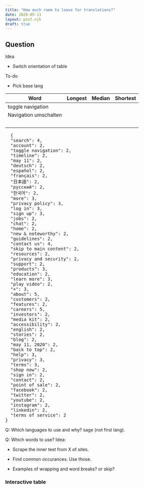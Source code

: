 ```yaml
---
title: "How much room to leave for translations?"
date: 2020-05-11
layout: post.njk
draft: true
---
```


<link rel="stylesheet" href="/css/table.css" />

Question
-

Idea
- Switch orientation of table

To-do
- Pick base lang




| Word | Longest | Median | Shortest |
|------|---------------------|--------|----------|
| toggle navigation | | | |
| Navigation umschalten | | | |
| | | | &nbsp; |


<pre>
  {
  "search": 4,
  "account": 2,
  "toggle navigation": 2,
  "timeline": 2,
  "may 11": 2,
  "deutsch": 2,
  "español": 2,
  "français": 2,
  "日本語": 2,
  "русский": 2,
  "한국어": 2,
  "more": 3,
  "privacy policy": 3,
  "log in": 3,
  "sign up": 3,
  "jobs": 2,
  "chat": 2,
  "home": 2,
  "new & noteworthy": 2,
  "guidelines": 2,
  "contact us": 4,
  "skip to main content": 2,
  "resources": 2,
  "privacy and security": 2,
  "support": 2,
  "products": 3,
  "education": 2,
  "learn more": 3,
  "play video": 2,
  "×": 3,
  "about": 5,
  "customers": 2,
  "features": 2,
  "careers": 5,
  "investors": 2,
  "media kit": 2,
  "accessibility": 2,
  "english": 2,
  "stories": 2,
  "blog": 2,
  "may 11, 2020": 2,
  "back to top": 2,
  "help": 3,
  "privacy": 3,
  "terms": 3,
  "shop now": 2,
  "sign in": 2,
  "contact": 2,
  "point of sale": 2,
  "facebook": 2,
  "twitter": 2,
  "youtube": 2,
  "instagram": 2,
  "linkedin": 2,
  "terms of service": 2
}
</pre>


Q: Which languages to use and why?
sage (not first lang).

Q: Which words to use?
Idea:
- Scrape the inner text from X of sites.
- Find common occurances. Use those.

- Examples of wrapping and word breaks? or skip?


### Interactive table


<script>
// let invalidChars = '{}[]()/=:;'.split('');
// let body = document.getElementsByTagName('body')[0]
// let textArray = body.textContent.split(/\r?\n/);
// textArray = textArray
//   .map(str => str.trim().toLocaleLowerCase())
//   .filter(str => {
//     return (str.length !== 0)
//       && (str.length < 40) 
//       && !invalidChars.some(char => str.includes(char));
//   });
//   // console.log(textArray);
// copy(textArray);


// lokeshdhakar.com
// kottke.org
// wikipedia
// google.com/about
// zoom
// tesla
// pocket
// kayak
// youtube
// microsoft

let words = [
  "unexpected error",
  "ok",
  "sign up or log in",
  "continue with facebook",
  "continue with google",
  "x",
  "how it works",
  "search",
  "trips",
  "cars",
  "lokesh dhakar",
  "list your car",
  "account",
  "logout",
  "join • login",
  "us",
  "toggle navigation",
  "refer a friend",

  


  "main page",
  "from wikipedia, the free encyclopedia",
  "jump to navigation",
  "jump to search",
  "welcome to wikipedia,",
  "6,076,247 articles in english",
  "arts",
  "biography",
  "geography",
  "history",
  "mathematics",
  "science",
  "society",
  "technology",
  "all portals",
  "from today's featured article",
  "superliner i sightseer lounge",
  "sega saturn",
  "banksia speciosa",
  "uss oberrender",
  "archive",
  "by email",
  "more featured articles",
  "did you know ...",
  "rip rapson",
  "start a new article",
  "nominate an article",
  "in the news",
  "covid-19 pandemic",
  "disease",
  "virus",
  "testing",
  "timeline",
  "may",
  "by location",
  "impact",
  "deaths",
  "portal",
  "wide-field image of hr 6819",
  "betty wright",
  "kristina lugn",
  "little richard",
  "andre harrell",
  "roy horn",
  "byron mallott",
  "other recent events",
  "on this day",
  "semyon timoshenko",
  "may 11",
  "may 12",
  "may 13",
  "list of historical anniversaries",
  "today's featured picture",
  "green wheat field with cypress",
  "medical imaging in pregnancy",
  "daurian redstart",
  "more featured pictures",
  "other areas of wikipedia",
  "wikipedia's sister projects",
  "commons  free media repository",
  "mediawiki  wiki software development",
  "wikibooks  free textbooks and manuals",
  "wikidata  free knowledge base",
  "wikinews  free-content news",
  "wikiquote  collection of quotations",
  "wikisource  free-content library",
  "wikispecies  directory of species",
  "wikivoyage  free travel guide",
  "wiktionary  dictionary and thesaurus",
  "wikipedia languages",
  "العربية",
  "deutsch",
  "español",
  "français",
  "italiano",
  "nederlands",
  "日本語",
  "polski",
  "português",
  "русский",
  "svenska",
  "українська",
  "tiếng việt",
  "中文",
  "bahasa indonesia",
  "bahasa melayu",
  "български",
  "català",
  "čeština",
  "dansk",
  "esperanto",
  "euskara",
  "فارسی‎",
  "עברית",
  "한국어",
  "magyar",
  "norsk bokmål",
  "română",
  "srpski",
  "srpskohrvatski",
  "suomi",
  "türkçe",
  "asturianu",
  "bosanski",
  "eesti",
  "ελληνικά",
  "galego",
  "hrvatski",
  "latviešu",
  "lietuvių",
  "മലയാളം",
  "norsk nynorsk",
  "slovenčina",
  "slovenščina",
  "ไทย",
  "complete list of wikipedias",
  "navigation menu",
  "personal tools",
  "namespaces",
  "main pagetalk",
  "variants",
  "views",
  "readview source",
  "more",
  "view historywatch",
  "search",
  "navigation",
  "interaction",
  "tools",
  "in other projects",
  "download as pdfprintable version",
  "languages",
  "privacy policy",
  "about wikipedia",
  "disclaimers",
  "contact wikipedia",
  "developers",
  "statistics",
  "cookie statement",
  "mobile view",
  "enable previews",


  "metafilter",
  "community weblog",
  "log in",
  "sign up",
  "askmefi",
  "fanfare",
  "projects",
  "music",
  "jobs",
  "irl",
  "metatalk",
  "more",
  "best of",
  "podcast",
  "chat",
  "labs",
  "search metafilter…",
  "menu",
  "home",
  "faq about archives tags popular random",
  "recent posts",
  "popular posts",
  "may 11",
  "fire up the grill",
  "wolgang grasse was a temporal misfit.",
  "dammit, leeroy",
  "ar contact lenses",
  "what happened to val kilmer?",
  "not a regular smoker of weed",
  "the pearl of the desert",
  "kerchunk-whirrrrrrrr",
  "rip yahya hassan",
  "he died last week at the age of 24.",
  "suzelle. because anybody can",
  "how to chop an onion  and",
  "how to change a plug",
  "may 10",
  "creating a code-free rpg using sable",
  "sawin' up the cotton",
  "do you like dog?",
  "mum's the word",
  "something new to listen to on a sunday",
  "omnigenics",
  "wingspan wins wall of 'wards",
  "singy songy sessions",
  "may 9",
  "awopbopaloobop alopbamboom",
  "the real lord of the flies",
  "polish sound postcards",
  "may 8",
  "we've all been there",
  "gleh-eggg!",
  "kiss from a rose, by seal...by seals.",
  "identity politics and elite capture",
  "bird tableau",
  "ï ñµr†µrê m¥ §kïñ",
  "\"hustle to meowtivate\"",
  "detroit's well-dressed spirit",
  "dirt smells good",
  "« older posts",
  "help fund mefi!",
  "dark mode is on",
  "us politics",
  "sanders ends his campaign",
  "navy captain firing",
  "wisconsin election",
  "trump encourages virus racism",
  "us gov't and the virus crisis",
  "new & noteworthy",
  "may 1",
  "april 3",
  "april 1",
  "march 27",
  "march 20",
  "march 17",
  "march 9",
  "march 6",
  "february 24",
  "february 16",
  "february 11",
  "best of archive",
  "day in mefi history",
  "1, 2, 3, 4, 5, 10, 20 years ago.",
  "subscribe to mefi rss feed",
  "about metafilter",
  "sites",
  "links",
  "guidelines",
  "wiki",
  "search",
  "members",
  "fund metafilter",
  "contact us",
  "© 1999–2020 metafilter network inc.",
  "classic theme.",



  "skip to main content",
  "request a demo",
  "1.888.799.9666",
  "resources",
  "download zoom client",
  "video tutorials",
  "live training",
  "webinars and events",
  "zoom blog",
  "faq",
  "privacy and security",
  "security resources",
  "support",
  "toggle navigation",
  "join",
  "host",
  "solutions",
  "products",
  "meetings and chat",
  "hd video, audio, collaboration & chat",
  "rooms and workspaces",
  "phone system",
  "enterprise cloud phone system",
  "video webinars",
  "app marketplace",
  "integrations and bots to use with zoom",
  "industries",
  "education",
  "financial services",
  "government",
  "healthcare",
  "finance",
  "plans & pricing",
  "contact sales",
  "join a meeting",
  "host a meeting",
  "with video off",
  "with video on",
  "screen share only",
  "enter your work email",
  "sign up free",
  "check out our privacy policy.",
  "register now",
  "one consistent enterprise experience.",
  "meetings",
  "watch video",
  "learn more",
  "watch video about meetings",
  "learn more about meetings",
  "video webinar",
  "marketing events & town hall meetings",
  "watch video about video webinar",
  "learn more about video webinar",
  "conference rooms",
  "watch video about zoom rooms",
  "learn more about zoom rooms",
  "watch video about zoom voice",
  "learn more about zoom voice",
  "chat",
  "cross-platform messaging & file sharing",
  "watch video about business im",
  "learn more about business im",
  "zoom is ranked #1 in customer reviews",
  "4.7 out of 5",
  "8.7 out of 10",
  "4.5 out of 5",
  "learn more about trustradius rating",
  "learn more about g2 crowd rating",
  "why zoom?",
  "engineered & optimized to work reliably",
  "easy-to-use, buy & scale",
  "doug goetz at 21st century fox",
  "play video",
  "jelena joffe at ab in bev",
  "shobhana ahluwalia at uber",
  "rujul pathak at zendesk",
  "peter gassner at veeva",
  "previous",
  "next",
  "doug goetz",
  "jelena joffe",
  "shobhana ahluwalia",
  "rujul pathak",
  "peter gassner",
  "our customers love us",
  "buy now",
  "×",
  "month",
  "day",
  "year",
  "about",
  "customers",
  "our team",
  "why zoom",
  "features",
  "careers",
  "integrations",
  "partners",
  "investors",
  "press",
  "media kit",
  "how to videos",
  "download",
  "meetings client",
  "zoom rooms client",
  "zoom rooms controller",
  "browser extension",
  "outlook plug-in",
  "android app",
  "sales",
  "test zoom",
  "account",
  "support center",
  "feedback",
  "contact us",
  "accessibility",
  "language",
  "english",
  "español",
  "deutsch",
  "简体中文",
  "繁體中文",
  "français",
  "portuguese",
  "日本語",
  "русский",
  "한국어",
  "currency",
  "us dollars $",
  "australian dollars $",
  "euros €",
  "british pounds £",
  "japanese yen ￥",
  "canadian dollars $",
  "zoom on blog",
  "zoom on linkedin",
  "zoom on twitter",
  "zoom on youtube",
  "zoom on facebook",
  "cookie preferences",
  "upcoming meetings",
  "would you like to start this meeting?",
  "view more...",
  "start a new meeting",





  "about",
  "products",
  "commitments",
  "stories",
  "news",
  "blog",
  "the keyword",
  "google's response to covid-19",
  "see the latest",
  "company news",
  "may 11, 2020",
  "✅ teaching and learning from home",
  "✅ mental health and wellbeing",
  "education",
  "may 7, 2020",
  "our products",
  "see how",
  "our commitments",
  "how we contribute",
  "our stories",
  "explore our stories",
  "careers at google",
  "join us",
  "google locations",
  "find us",
  "from the garage to the googleplex",
  "our history",
  "an “owner’s manual” for shareholders",
  "our founders’ letter",
  "today’s doodle",
  "tomris uyar's 79th birthday",
  "discover more google doodles",
  "back to top",
  "more about us",
  "contact us",
  "investor relations",
  "careers",
  "locations",
  "think with google",
  "press room",
  "press inquiries",
  "images & b-roll",
  "permissions",
  "speaker requests",
  "policy",
  "application security",
  "software principles",
  "unwanted software policy",
  "responsible supply chain",
  "extended workforce",
  "community guidelines",
  "how our business works",
  "responsibility",
  "google.org",
  "sustainability",
  "crisis response",
  "diversity & inclusion",
  "accessibility",
  "transparency",
  "digital wellbeing",
  "safety center",
  "human rights",
  "help",
  "privacy",
  "terms",
  "<div>",


  "covid-19 updates",
  "cafe e-gift cards",
  "web store e-gift cards",
  "perks from home",
  "mailorder",
  "1026 valencia street",
  "san francisco, ca 94110",
  "order ahead",
  "look for cues painted on the sidewalk",
  "ritual coffee - hayes valley",
  "432b octavia street",
  "san francisco, ca 94102",
  "ritual coffee - oxbow",
  "610 first street",
  "napa, ca 94559",
  "social distancing at ritual oxbow",
  "shop now",
  "perks from home!",
  "posted april 13th, 2020",
  "click here or read below for more.",
  "dear bay area tech company ceo,",
  "perks from home subscription",
  "sincerely,",
  "eileen rinaldi",
  "owner and founder",
  "ritual coffee roasters",
  "read more...",
  "next post",
  "previous post",
  "mission",
  "415.641.1011",
  "haight",
  "1300 haight street",
  "san francisco, ca 94117",
  "415.865.0929",
  "closed until further notice",
  "bayview",
  "in flora grubb gardens",
  "1634 jerrold ave",
  "san francisco, ca 94124",
  "415.694.6448",
  "castro",
  "2299 market st unit a",
  "san francisco, ca 94114",
  "415.400.5036",
  "napa",
  "oxbow public market",
  "napa, california 94559",
  "707.253.1190",
  "hayes valley",
  "at proxy",
  "432b octavia st",
  "415.865.0989",
  "general information",
  "ritual roastery",
  "1050 howard st",
  "san francisco, ca 94103",
  "wholesale inquiries",
  "april kavan",
  "green coffee buyer",
  "aaron van der groen",
  "catering and event inquiries",
  "ritual catering",
  "lindsey amodei",
  "mailorder inquiries",
  "61001848022894151",
  "site by ccxxiids",


  "×",
  "explore",
  "shots",
  "top designers",
  "blog",
  "weekly warmup",
  "playoffs",
  "teams",
  "goods for sale",
  "meetups",
  "dribbble shop",
  "about dribbble",
  "advertise",
  "for designers",
  "job board",
  "find your dream design job on dribbble",
  "freelance projects",
  "pro",
  "go pro",
  "hiring designers?",
  "list my job opening",
  "designer search",
  "sign in",
  "sign up",
  "weekly warm-up",
  "more",
  "art by romain briaux",
  "popular",
  "new & noteworthy",
  "all",
  "animation",
  "branding",
  "illustration",
  "mobile",
  "print",
  "product design",
  "typography",
  "web design",
  "0",
  "filters",
  "clear",
  "tags",
  "color",
 
  "timeframe",
  "now",
  "this past week",
  "this past month",
  "this past year",
  "all time",
  "made with",
  "all apps",
  "adobe xd",
  "figma",
  "sketch",
  "unsplash",
  "downloads",
  "all shots",
  "adobe illustrator",
  "adobe photoshop",
  "invision studio",
  "any - any",
  "price",
  "the hideout club",
  "may 11, 2020",
  "—",
  "luke harrison",
  "407",
  "16",
  "coupon app - mvp",
  "platform",
  "team",
  "lukáš straňák",
  "509",
  "14",
  "license.rocks landing",
  "awsmd",
  "zinat farahani",
  "465",
  "30",
  "cuberto",
  "410",
  "---",
  "• download free ui design...",
  "tran mau tri tam ✪",
  "363",
  "33",
  "in our head. outcrowd blog.",
  "outcrowd",
  "402",
  "27",
  "we're available for web design projects",
  "ramotion",
  "340",
  "9",
  "mad - app dashboard flow",
  "hi there,",
  "...",
  "dtail studio",
  "stan",
  "314",
  "22",
  "heartbeat agency",
  "vadim drut",
  "226",
  "10",
  "candy shop illustrations",
  "craftwork",
  "295",
  "11",
  "alex tass, logo designer",
  "251",
  "biotech startup webpage",
  "may 10, 2020",
  "samuel oktavianus",
  "433",
  "slow motion experiment",
  "guillaume kurkdjian",
  "267",
  "solitude",
  "-",
  "follow us o...",
  "fireart studio",
  "febin_raj",
  "358",
  "8",
  "farm",
  "hope you like~",
  "rwds",
  "824",
  "18",
  "spec - behance case study",
  "hi people!",
  "balkan brothers",
  "filip justić",
  "12",
  "language learning app",
  "hi everyone! 🖖",
  "leonid arestov",
  "294",
  "23",
  "surf eisbach brooklyn",
  "jay fletcher",
  "278",
  "5",
  "emrich office",
  "188",
  "3",
  "knight frank",
  "muti",
  "264",
  "4",
  "crack",
  "yoga perdana",
  "608",
  "webisomania",
  "ilo chani",
  "428",
  "hey, dribbble friends!",
  "ui8",
  "anton tkachev",
  "304",
  "creative agency collateral design",
  "bornfight",
  "hrvoje grubisic",
  "471",
  "7",
  "sign up to continue",
  "or sign in",
  "loading more…",
  "show and tell for designers",
  "dribbble",
  "about",
  "help",
  "contact",
  "careers",
  "terms",
  "guidelines",
  "privacy",
  "shop",
  "testimonials",
  "media kit",
  "api",
  "apps",
  "places",
  "hiring at dribbble",
  "post a job",
  "search designers",
  "add your team",
  "directories",
  "jobs",
  "jobs for designers",
  "basic",
  "design director",
  "aha!",
  "united states",
  "belighted",
  "senior web ui designer",
  "brussels",
  "11,383,732 shots dribbbled",
  "© 2020 dribbble. all rights reserved.",
  "made with ♥ remotely from",
  "austin, tx",
  "cavite, philippines",
  "sidney, bc",
  "roseville, mn",
  "worcester, ma",
  "denver, co",
  "orlando, fl",
  "victoria, bc",
  "montreal, quebec",
  "silver spring, md",
  "oakland, ca",
  "ottawa, ontario",
  "north vancouver, bc",
  "grass valley, california",
  "victoria",
  "vancouver, bc",
  "montreal, canada",
  "toronto, on",
  "atlanta",
  "san diego, ca",
  "everywhere",
  "minneapolis, mn",
  "montreal",
  "canada",
  "loading…",
  "'click',",
  "screenshot.like.shot.toggle",


  "skip to main content",
  "✕",
  "now playing",
  "search",
  "all films",
  "criterion.com",
  "sign up",
  "sign in",
  "a movie lover’s dream",
  "14-day free trial",
  "group",
  "the movies you want",
  "thematically presented",
  "download the apps",
  "see all ›",
  "watch on your television",
  "search on app store",
  "learn more",
  "roku channel",
  "selected models",
  "4k where available",
  "app store",
  "xbox one",
  "watch on your mobile device",
  "iphone 5 and up",
  "ipad 4, ipad mini 2 and up",
  "google play store",
  "watch on your computer",
  "criterionchannel.com",
  "a.site-link-footer-color,",
  ".btn-site-footer,",
  ".btn-site-footer.is-hover,",
  "the criterion collection",
  "help",
  "terms",
  "privacy",
  "cookies",
  "×",
  "start typing to see results",


  "close",
  "skip to content",
  "home",
  "log in",
  "open main navigation",
  "close main navigation",
  "fresh food delivered",
  "shop now",
  "pick your pack",
  "hearty pack",
  "$6.00",
  "fresh pack",
  "$10.00",
  "essentials pack",
  "$7.00",
  "play video",
  "bring your business online",
  "alfred",
  "food & drink",
  "corey moranis",
  "jewelry",
  "detour coffee",
  "then i met you",
  "beauty & cosmetics",
  "miss boon",
  "home & garden",
  "take the best path forward",
  "start an online business",
  "move your business online",
  "switch to shopify",
  "hire a shopify expert",
  "with you wherever you’re going",
  "selleverywhere",
  "explore ways to sell",
  "marketyour business",
  "explore how to market your business",
  "manageeverything",
  "explore how to manage your business",
  "shopify support",
  "contact support",
  "shopify app store",
  "visit the shopify app store",
  "shopify experts marketplace",
  "explore the shopify experts marketplace",
  "back to top",
  "about",
  "careers",
  "press and media",
  "shopify plus",
  "sitemap",
  "online store",
  "sell online",
  "features",
  "examples",
  "website editor",
  "online retail",
  "ecommerce website",
  "domain names",
  "themes",
  "shopping cart",
  "ecommerce hosting",
  "mobile commerce",
  "ecommerce software",
  "online store builder",
  "oberlo",
  "dropshipping business",
  "point of sale",
  "hardware",
  "support",
  "shopify help center",
  "forums",
  "api documentation",
  "free tools",
  "free stock photos",
  "websites for sale",
  "hatchful",
  "shopify",
  "contact",
  "partner program",
  "affiliate program",
  "app developers",
  "investors",
  "blog topics",
  "facebook",
  "twitter",
  "youtube",
  "instagram",
  "linkedin",
  "pinterest",
  "terms of service",
  "privacy policy",




  "squarespace logo",
  "account dashboard",
  "log out",
  "products",
  "create a website",
  "overview",
  "award-winning templates",
  "website analytics",
  "connected",
  "services",
  "hire an expert",
  "sell anything",
  "ecommerce templates",
  "sell products",
  "sell services",
  "schedule appointmentsnew",
  "checkout, payment, & taxes",
  "point of sale",
  "extensionsnew",
  "build your brand",
  "email marketing",
  "storiesnew",
  "get a domain",
  "find a domain",
  "transfer a domain",
  "templates",
  "resources",
  "squarespace blog",
  "help guides",
  "webinars",
  "forum",
  "log in",
  "get",
  "started",
  "log",
  "in",
  "overview→",
  "award-winning templates→",
  "website analytics→",
  "services→",
  "hire an expert→",
  "ecommerce templates→",
  "sell products→",
  "sell services→",
  "schedule appointmentsnew→",
  "checkout, payment, & taxes→",
  "point of sale→",
  "extensionsnew→",
  "email marketing→",
  "storiesnew→",
  "find a domain→",
  "transfer a domain→",
  "squarespace blog→",
  "help guides→",
  "webinars→",
  "forum→",
  "a website makes it real.",
  "get started",
  "free trial.no credit card required.",
  "award-winning website design",
  "get started →→",
  "learn more",
  "photographers",
  "restaurants",
  "creative professionals",
  "small businesses",
  "fashion designers",
  "artists",
  "winona ryder",
  "danny bowien",
  "altrock",
  "bembien",
  "sadie williams",
  "oscar the grouch",
  "read story →→",
  "privacy and security",
  "data privacy as a priority",
  "learn more →→",
  "online stores",
  "marketing tools",
  "reach and grow your audience.",
  "how to build a website",
  "all-in-one platform",
  "$",
  "usd",
  "↓",
  "english",
  "website templates",
  "websites",
  "domains",
  "extensions",
  "scheduling",
  "stories",
  "professional email",
  "logo maker",
  "premium plan",
  "pricing",
  "feature list",
  "customers",
  "featured",
  "bloggers",
  "musicians",
  "weddings",
  "students",
  "company",
  "about",
  "careers",
  "our brand",
  "press & media",
  "terms of service",
  "privacy policy",
  "contact us",
  "timeline",
  "community",
  "help & support",
  "developer platform",
  "circle",
  "follow",
  "newsroom",
  "creative blog",
  "engineering blog",
  "service status",
  "instagram",
  "youtube",
  "linkedin",
  "facebook",
  "twitter",

  "apple",
  "global nav open menu",
  "global nav close menu",
  "shopping bag",
  "search apple.com",
  "cancel",
  "mac",
  "ipad",
  "iphone",
  "watch",
  "tv",
  "music",
  "support",
  "quick links",
  "covid-19 information",
  "apple store closure faq",
  "today at apple",
  "accessories",
  "airpods",
  "5 quick links",
  "iphone se",
  "learn more",
  "buy",
  "iphone 11",
  "just the right amount of everything.",
  "or $449",
  "with trade‑in.1",
  "iphone 11 pro",
  "or $679",
  "wwdc20. coming june 22.",
  "apple watch series 5",
  "apple tv plus",
  "trying",
  "all episodes now on the apple tv app",
  "macbook pro",
  "power. moves.",
  "watch now",
  "apple and cdc logo",
  "get started now",
  "watch the psa",
  "apple footer",
  "shop and learn",
  "open menu",
  "close menu",
  "homepod",
  "ipod touch",
  "gift cards",
  "services",
  "apple music",
  "apple arcade",
  "apple card",
  "icloud",
  "account",
  "manage your apple id",
  "apple store account",
  "icloud.com",
  "apple store",
  "find a store",
  "genius bar",
  "apple camp",
  "field trip",
  "apple store app",
  "refurbished and clearance",
  "financing",
  "apple trade in",
  "order status",
  "shopping help",
  "for business",
  "apple and business",
  "shop for business",
  "for education",
  "apple and education",
  "shop for k-12",
  "shop for college",
  "for healthcare",
  "apple in healthcare",
  "health on apple watch",
  "health records on iphone",
  "for government",
  "shop for government",
  "shop for veterans and military",
  "apple values",
  "accessibility",
  "education",
  "environment",
  "inclusion and diversity",
  "privacy",
  "supplier responsibility",
  "about apple",
  "newsroom",
  "apple leadership",
  "job opportunities",
  "investors",
  "events",
  "contact apple",
  "united states",
  "copyright ©",
  "2020",
  "apple inc. all rights reserved.",
  "privacy policy",
  "terms of use",
  "sales and refunds",
  "legal",
  "site map",
  "subtitles",
  "off",
  "elapsed",
  "remaining",
  "live streaming",


  "skip to main content",
  "microsoft",
  "microsoft home",
  "office",
  "home",
  "products",
  "for home >",
  "plans & pricing",
  "for households",
  "for individuals",
  "office online",
  "for business >",
  "small business",
  "enterprise",
  "firstline workers",
  "see all business",
  "for education >",
  "for students & teachers",
  "for schools",
  "applications >",
  "outlook",
  "onedrive",
  "word",
  "excel",
  "powerpoint",
  "onenote",
  "sharepoint",
  "microsoft teams",
  "see all office products",
  "resources",
  "customer stories",
  "frequently asked questions",
  "install office",
  "it pro resources",
  "office blog",
  "security & compliance",
  "system requirements",
  "templates",
  "support",
  "more",
  "my account",
  "buy now",
  "all microsoft",
  "microsoft 365",
  "windows",
  "surface",
  "xbox",
  "deals",
  "software",
  "windows apps",
  "skype",
  "microsoft edge",
  "pcs & devices",
  "computers",
  "shop xbox",
  "accessories",
  "vr & mixed reality",
  "phones",
  "entertainment",
  "xbox game pass ultimate",
  "xbox live gold",
  "xbox games",
  "pc games",
  "windows digital games",
  "movies & tv",
  "business",
  "microsoft azure",
  "microsoft dynamics 365",
  "microsoft industry",
  "data platform",
  "microsoft advertising",
  "licensing",
  "shop business",
  "developer & it",
  ".net",
  "visual studio",
  "windows server",
  "windows dev center",
  "docs",
  "other",
  "microsoft rewards",
  "free downloads & security",
  "education",
  "store locations",
  "gift cards",
  "view sitemap",
  "sign in to your account",
  "blobs.officehome.msocdn.com",
  "true",
  "welcome to office",
  "sign in",
  "get office",
  "teams",
  "for home",
  "for business",
  "for enterprise",
  "for education",
  "follow office",
  "what's new",
  "surface go 2",
  "surface book 3",
  "surface pro x",
  "windows 10 apps",
  "microsoft store",
  "account profile",
  "download center",
  "microsoft store support",
  "returns",
  "order tracking",
  "buy online, pick up in store",
  "in-store events",
  "microsoft in education",
  "office for students",
  "office 365 for schools",
  "deals for students & parents",
  "microsoft azure in education",
  "azure",
  "appsource",
  "automotive",
  "government",
  "healthcare",
  "manufacturing",
  "financial services",
  "retail",
  "developer",
  "microsoft visual studio",
  "developer network",
  "technet",
  "microsoft developer program",
  "channel 9",
  "office dev center",
  "microsoft garage",
  "company",
  "careers",
  "about microsoft",
  "company news",
  "privacy at microsoft",
  "investors",
  "diversity and inclusion",
  "accessibility",
  "security",
  "sitemap",
  "contact microsoft",
  "privacy & cookies",
  "terms of use",
  "trademarks",
  "safety & eco",
  "about our ads",
  "© microsoft 2020",

  "<!--",
  "-->",
  "try the craigslist app »",
  "android",
  "ios",
  "cl",
  "sf bay area",
  "post",
  "account",
  "0 favorites",
  "hidden",
  "...",
  "sfcsbyebypennbyscz",
  "within  mi of",
  "×",
  "craigslist",
  "create a posting",
  "my account",
  "select category",
  "community",
  "events",
  "gigs",
  "housing",
  "jobs",
  "resumes",
  "for sale",
  "services",
  "search craigslist",
  "event calendar",
  "m",
  "t",
  "w",
  "f",
  "s",
  "11",
  "12",
  "13",
  "14",
  "15",
  "16",
  "17",
  "18",
  "19",
  "20",
  "21",
  "22",
  "23",
  "24",
  "25",
  "26",
  "27",
  "28",
  "29",
  "30",
  "31",
  "1",
  "2",
  "3",
  "4",
  "5",
  "6",
  "7",
  "cl mobile app beta",
  "help, faq, abuse, legal",
  "avoid scams & fraud",
  "personal safety tips",
  "terms of usenew",
  "privacy policy",
  "system status",
  "about craigslist",
  "craigslist is hiring in sf",
  "craigslist open source",
  "craigslist blog",
  "best-of-craigslist",
  "craigslist tv",
  "\"craigslist joe\"",
  "craig newmarkphilanthropies",
  "progressive directory",
  "weather",
  "quake",
  "tide",
  "activities",
  "artists",
  "childcare",
  "classes",
  "general",
  "groups",
  "local news",
  "missed connections",
  "musicians",
  "pets",
  "politics",
  "rants & raves",
  "rideshare",
  "volunteers",
  "automotive",
  "beauty",
  "computer",
  "creative",
  "cycle",
  "event",
  "financial",
  "household",
  "legal",
  "lessons",
  "marine",
  "pet",
  "real estate",
  "skilled trade",
  "sm biz ads",
  "discussion forums",
  "apple",
  "arts",
  "atheist",
  "autos",
  "bikes",
  "celebs",
  "comp",
  "cosmos",
  "diet",
  "divorce",
  "dying",
  "eco",
  "feedbk",
  "film",
  "fixit",
  "food",
  "frugal",
  "gaming",
  "garden",
  "haiku",
  "help",
  "history",
  "jokes",
  "linux",
  "manners",
  "marriage",
  "money",
  "music",
  "open",
  "outdoor",
  "parent",
  "philos",
  "photo",
  "psych",
  "recover",
  "religion",
  "rofo",
  "science",
  "spirit",
  "sports",
  "super",
  "tax",
  "travel",
  "tv",
  "vegan",
  "words",
  "writing",
  "housing swap",
  "housing wanted",
  "real estate for sale",
  "rooms wanted",
  "vacation rentals",
  "antiques",
  "appliances",
  "auto parts",
  "aviation",
  "barter",
  "bike parts",
  "boat parts",
  "boats",
  "books",
  "business",
  "cell phones",
  "collectibles",
  "computer parts",
  "computers",
  "electronics",
  "free",
  "furniture",
  "garage sale",
  "heavy equip",
  "jewelry",
  "materials",
  "motorcycle parts",
  "motorcycles",
  "music instr",
  "sporting",
  "tickets",
  "tools",
  "trailers",
  "video gaming",
  "wanted",
  "customer service",
  "education",
  "general labor",
  "government",
  "human resources",
  "manufacturing",
  "nonprofit sector",
  "security",
  "technical support",
  "transport",
  "crew",
  "domestic",
  "labor",
  "talent",
  "nearby cl",
  "bakersfield",
  "chico",
  "fresno",
  "gold country",
  "hanford",
  "humboldt",
  "inland empire",
  "klamath falls",
  "las vegas",
  "los angeles",
  "medford",
  "mendocino co",
  "merced",
  "modesto",
  "monterey",
  "orange co",
  "palm springs",
  "redding",
  "reno",
  "roseburg",
  "sacramento",
  "san luis obispo",
  "santa barbara",
  "santa maria",
  "siskiyou co",
  "stockton",
  "susanville",
  "ventura",
  "visalia-tulare",
  "yuba-sutter",
  "us cities",
  "atlanta",
  "austin",
  "boston",
  "chicago",
  "dallas",
  "denver",
  "detroit",
  "houston",
  "las vegas",
  "los angeles",
  "miami",
  "minneapolis",
  "new york",
  "orange co",
  "philadelphia",
  "phoenix",
  "portland",
  "raleigh",
  "san diego",
  "seattle",
  "sf bayarea",
  "wash dc",
  "us states",
  "alabama",
  "alaska",
  "arizona",
  "arkansas",
  "california",
  "colorado",
  "connecticut",
  "dc",
  "delaware",
  "florida",
  "georgia",
  "guam",
  "hawaii",
  "idaho",
  "illinois",
  "indiana",
  "iowa",
  "kansas",
  "kentucky",
  "louisiana",
  "maine",
  "maryland",
  "mass",
  "michigan",
  "minnesota",
  "mississippi",
  "missouri",
  "montana",
  "n carolina",
  "nebraska",
  "nevada",
  "new jersey",
  "new mexico",
  "new york",
  "n hampshire",
  "north dakota",
  "ohio",
  "oklahoma",
  "oregon",
  "pennsylvania",
  "puerto rico",
  "rhode island",
  "s carolina",
  "south dakota",
  "tennessee",
  "texas",
  "utah",
  "vermont",
  "virginia",
  "washington",
  "west virginia",
  "wisconsin",
  "wyoming",
  "canada",
  "calgary",
  "edmonton",
  "halifax",
  "montreal",
  "ottawa",
  "saskatoon",
  "toronto",
  "vancouver",
  "victoria",
  "winnipeg",
  "cl worldwide",
  "africa",
  "egypt",
  "ethiopia",
  "ghana",
  "kenya",
  "morocco",
  "south africa",
  "tunisia",
  "americas",
  "argentina",
  "bolivia",
  "brazil",
  "chile",
  "colombia",
  "costa rica",
  "dom republic",
  "ecuador",
  "el salvador",
  "guatemala",
  "mexico",
  "nicaragua",
  "panama",
  "peru",
  "united states",
  "uruguay",
  "us virgin islands",
  "venezuela",
  "asia",
  "bangladesh",
  "china",
  "hong kong",
  "india",
  "indonesia",
  "iran",
  "iraq",
  "israel",
  "japan",
  "kuwait",
  "lebanon",
  "malaysia",
  "pakistan",
  "philippines",
  "russia",
  "singapore",
  "south korea",
  "taiwan",
  "thailand",
  "turkey",
  "uae",
  "vietnam",
  "west bank",
  "europe",
  "austria",
  "belgium",
  "bulgaria",
  "croatia",
  "czech republic",
  "denmark",
  "finland",
  "france",
  "germany",
  "greece",
  "hungary",
  "iceland",
  "ireland",
  "italy",
  "luxembourg",
  "netherlands",
  "norway",
  "poland",
  "portugal",
  "romania",
  "spain",
  "sweden",
  "switzerland",
  "ukraine",
  "united kingdom",
  "middle east",
  "oceania",
  "australia",
  "new zealand",
  "© 2020 craigslistcl",
  "safety",
  "privacy",
  "feedback",
  "cl jobs",
  "termsnew",
  "about",
  "mobile",
  "desktop",
  "&&",

  "alaska",
  "arizona",
  "arkansas",
  "california",
  "colorado",
  "connecticut",
  "delaware",
  "district of columbia",
  "florida",
  "georgia",
  "hawaii",
  "idaho",
  "illinois",
  "indiana",
  "iowa",
  "kansas",
  "kentucky",
  "louisiana",
  "maine",
  "maryland",
  "massachusetts",
  "michigan",
  "minnesota",
  "mississippi",
  "missouri",
  "montana",
  "nebraska",
  "nevada",
  "new hampshire",
  "new jersey",
  "new mexico",
  "new york",
  "north carolina",
  "north dakota",
  "ohio",
  "oklahoma",
  "oregon",
  "pennsylvania",
  "rhode island",
  "south carolina",
  "south dakota",
  "tennessee",
  "texas",
  "us",
  "utah",
  "vermont",
  "virginia",
  "washington",
  "west virginia",
  "wisconsin",
  "wyoming",
  "find your community",
  "send me local news updates",
  "already have an account?",
  "log in now",
  "share",
  "spam",
  "promotional",
  "not local",
  "unverified",
  "offensive",
  "disagree",
  "thank",
  "reply",
  "by megan verhelst, patch staff",
  "read more",
  "live on patch",
  "shark attack",
  "coronavirus to peak in mid-june in il",
  "patches across our networkbanning, ca",
  "livermore, ca",
  "murrieta, ca",
  "temecula, ca",
  "fairfield, ct",
  "greenwich, ct",
  "milford, ct",
  "joliet, il",
  "oak lawn, il",
  "plainfield, il",
  "bel air, md",
  "concord, nh",
  "nashua, nh",
  "brick, nj",
  "middletown, nj",
  "ocean city, nj",
  "toms river, nj",
  "doylestown, pa",
  "marple newtown, pa",
  "view all patches",
  "weather across patchconnecticut weather",
  "washington dc weather",
  "atlanta weather",
  "chicago weather",
  "boston weather",
  "minneapolis weather",
  "new jersey weather",
  "new york city weather",
  "charlotte weather",
  "pittsburgh weather",
  "nashville weather",
  "seattle weather",
  "corporate infoabout patch",
  "careers",
  "partnershipsadvertise on patch",
  "supportfaqs",
  "contact patch",
  "community guidelines",
  "posting instructions",
  "patch network",
  "terms of use",
  "privacy policy",
  "swipe for more from patch »",

  "adobe",
  "creativity & design",
  "creative cloud plans",
  "what is creative cloud?",
  "creative apps and services for everyone",
  "photographers",
  "lightroom, photoshop and more",
  "students and teachers",
  "save over 60% on creative cloud",
  "small and medium business",
  "creative apps and services for teams",
  "enterprise",
  "solutions for large organizations",
  "schools and universities",
  "simple administration and licensing",
  "view all plans & pricing",
  "simple administration and licesing",
  "featured products",
  "photoshop",
  "image editing and design",
  "lightroom",
  "the cloud-based photo service",
  "illustrator",
  "vector graphics and illustration",
  "premiere pro",
  "video editing and production",
  "xd",
  "user experience design and prototyping",
  "adobe stock",
  "images, templates, and videos",
  "view all products",
  "discover",
  "photo",
  "graphic design",
  "video",
  "illustration",
  "ui & ux",
  "3d & ar",
  "social media",
  "marketing & commerce",
  "products and solutions",
  "what is experience cloud?",
  "digital experience solutions",
  "everything in experience cloud",
  "adobe experience platform",
  "foundation for experiences",
  "case studies",
  "explore customers succeeding with adobe",
  "use cases",
  "addressing your challenges",
  "it resources",
  "information for it leaders",
  "services & support",
  "consulting, training, and customer care",
  "products for enterprise",
  "advertising cloud",
  "cross-channel advertising platform",
  "analytics",
  "real-time analytics",
  "audience manager",
  "audience profile management",
  "campaign",
  "campaign management and delivery",
  "experience manager",
  "content management solution",
  "commerce cloud",
  "modern commerce platform",
  "marketo engage",
  "b2b engagement marketing",
  "products for smb",
  "magento commerce",
  "commerce for smb and mid-market",
  "lead management and automation",
  "pdf & e-signatures",
  "adobe acrobat",
  "the complete pdf solution",
  "adobe sign",
  "the world's top e-signature solution",
  "reader dc",
  "view, sign, and annotate pdfs",
  "acrobat pdf pack",
  "pdf tools for everyday",
  "acrobat export pdf",
  "convert pdfs to word or excel",
  "mobile",
  "work on documents anywhere",
  "acrobat plans & pricing",
  "overview",
  "document management solutions",
  "partner integrations",
  "drive success with adobe integrations",
  "trust center",
  "secure service operations",
  "learn & support",
  "tutorials, guides, community forums",
  "business solutions",
  "digital transformation and experiences",
  "small & medium business",
  "solutions for teams of any size",
  "thought leadership",
  "visit cmo by adobe",
  "adobe sensei",
  "ai and machine learning",
  "industries",
  "solutions for any industry",
  "digital learning solutions",
  "privacy, trust & gdpr",
  "our polices and processes",
  "personalized learning",
  "partners",
  "get help or become a partner",
  "adobe exchange",
  "find apps, extensions, and integration",
  "support",
  "help center",
  "troubleshooting and how-tos",
  "community forums",
  "ask the community",
  "enterprise support",
  "dedicated help for large organizations",
  "download & install",
  "get started now",
  "contact us",
  "welcome back, lokesh",
  "you have the creative cloud free plan.",
  "upgrade now",
  "download a free trial",
  "creative cloud",
  "creativity for all.",
  "learn more",
  "photography",
  "make a statement in every shot.",
  "say it with adobe stock.",
  "try for free",
  "products",
  "experience cloud",
  "document cloud",
  "elements 2020 family",
  "special offers",
  "blogs & community",
  "adobe blog",
  "create magazine",
  "behance",
  "99u",
  "cmo.com",
  "view all",
  "about",
  "newsroom",
  "corporate responsibility",
  "investor relations",
  "supply chain",
  "events",
  "careers",
  "diversity & inclusion",
  "integrity",
  "adobe acrobat reader dc",
  "adobe flash player",
  "adobe air",
  "change region",
  "privacy",
  "terms of use",
  "cookies",
  "do not sell my personal information",
  "adchoices",
  "language navigation",
  "choose your region",
  "americas",
  "brasil",
  "canada - english",
  "canada - français",
  "latinoamérica",
  "méxico",
  "united states",
  "europe, middle east and africa",
  "africa - english",
  "belgië - nederlands",
  "belgique - français",
  "belgium - english",
  "česká republika",
  "cis - english",
  "cyprus - english",
  "danmark",
  "deutschland",
  "eesti",
  "españa",
  "france",
  "greece - english",
  "ireland",
  "israel - english",
  "italia",
  "latvija",
  "lietuva",
  "luxembourg - deutsch",
  "luxembourg - english",
  "luxembourg - français",
  "magyarország",
  "malta - english",
  "middle east and north africa - english",
  "nederland",
  "norge",
  "österreich",
  "polska",
  "portugal",
  "românia",
  "schweiz",
  "slovenija",
  "slovensko",
  "suisse",
  "suomi",
  "sverige",
  "svizzera",
  "türkiye",
  "united kingdom",
  "българия",
  "россия",
  "снг – русский",
  "україна",
  "ישראל - עברית",
  "asia pacific",
  "australia",
  "hong kong sar of china",
  "india - english",
  "new zealand",
  "中国",
  "中國香港特別行政區",
  "台灣地區",
  "日本",
  "한국",

  "please try again later or",
  "refresh the page",
  "go to ikea united states",
  "go to ikea united kingdom",
  "go to ikea germany",
  "recommended website",
  "websites in your region",
  "no ikea store in your location?",
  "please try again a little later",
  "why am i seeing this?",
  "check our privacy policy",
  "english",
  "language",
  "go to website",
  "learn more about ikea",
  "close",
  "search other ikea websites",
  "ikea.us",
  "ikea.ca",
  "ikea.mx",
  "<svg",
  ">",
  "<path",
  "<p>",
  "the best experience on this site.",
  "<a",
  "want to learn more about ikea?",
  "go to about.ikea",
  "no ikea in your location?",
  "cookie and privacy statement",
  "© inter ikea systems b.v. 1999 - 2020",
];

let hash = {};

words.forEach(word => {
  if (!hash[word]) {
    hash[word] = 1;
  } else {
    hash[word] += 1
  }
})

for (let [key, value] of Object.entries(hash)) {
  if (value < 3) {
    delete hash[key];
  }
 }

console.log(hash);


/*
let invalidChars = '#{}[]()<>/=:;*+@|'.split('');
let body = document.getElementsByTagName('body')[0]
let textArray = body.textContent.split(/\r?\n/);
textArray = textArray
  .map(str => str.trim().toLocaleLowerCase())
  .filter(str => {
    return (str.length > 2)
      && (str.length < 40) 
      && !invalidChars.some(char => str.includes(char));
  });
textArray = [...new Set(textArray)];
// console.log(textArray);
copy(textArray);
*/
</script>
